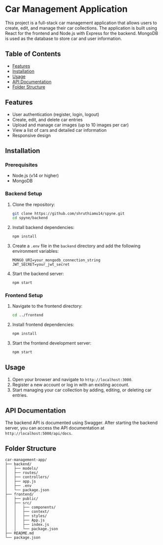 # Car Management Application

This project is a full-stack car management application that allows users to create, edit, and manage their car collections. The application is built using React for the frontend and Node.js with Express for the backend. MongoDB is used as the database to store car and user information.

## Table of Contents

- [Features](#features)
- [Installation](#installation)
- [Usage](#usage)
- [API Documentation](#api-documentation)
- [Folder Structure](#folder-structure)

## Features

- User authentication (register, login, logout)
- Create, edit, and delete car entries
- Upload and manage car images (up to 10 images per car)
- View a list of cars and detailed car information
- Responsive design

## Installation

### Prerequisites

- Node.js (v14 or higher)
- MongoDB

### Backend Setup

1. Clone the repository:
    ```sh
    git clone https://github.com/shruthiamu14/spyne.git
    cd spyne/backend
    ```

2. Install backend dependencies:
    ```sh
    npm install
    ```

3. Create a `.env` file in the `backend` directory and add the following environment variables:
    ```env
    MONGO_URI=your_mongodb_connection_string
    JWT_SECRET=your_jwt_secret
    ```

4. Start the backend server:
    ```sh
    npm start
    ```

### Frontend Setup

1. Navigate to the frontend directory:
    ```sh
    cd ../frontend
    ```

2. Install frontend dependencies:
    ```sh
    npm install
    ```

3. Start the frontend development server:
    ```sh
    npm start
    ```

## Usage

1. Open your browser and navigate to `http://localhost:3000`.
2. Register a new account or log in with an existing account.
3. Start managing your car collection by adding, editing, or deleting car entries.

## API Documentation

The backend API is documented using Swagger. After starting the backend server, you can access the API documentation at `http://localhost:5000/api/docs`.

## Folder Structure

```
car-management-app/
├── backend/
│   ├── models/
│   ├── routes/
│   ├── controllers/
│   ├── app.js
│   ├── .env
│   └── package.json
├── frontend/
│   ├── public/
│   ├── src/
│   │   ├── components/
│   │   ├── context/
│   │   ├── styles/
│   │   ├── App.js
│   │   ├── index.js
│   │   └── package.json
├── README.md
└── package.json
```
